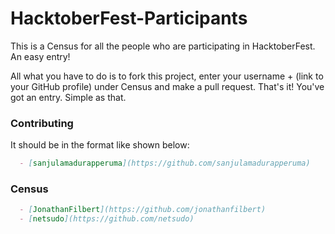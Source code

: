 # HacktoberFest-Participants
This is a Census for all the people who are participating in HacktoberFest. An easy entry!

All what you have to do is to fork this project, enter your username + (link to your GitHub profile) under Census and make a pull request. That's it! You've got an entry. Simple as that.

### Contributing
It should be in the format like shown below:

```markdown
  - [sanjulamadurapperuma](https://github.com/sanjulamadurapperuma)
```

### Census
```markdown
  - [JonathanFilbert](https://github.com/jonathanfilbert)
  - [netsudo](https://github.com/netsudo)

```
